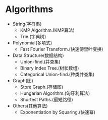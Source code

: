 # Algorithms

- String(字符串)
  - KMP Algorithm.(KMP算法)
  - Trie.(字典树)
- Polynomial(多项式)
  - Fast Fourier Transform.(快速傅里叶变换)
- Data Structure(数据结构)
  - Union-find.(并查集)
  - Binary Index Tree.(树状数组)
  - Categorical Union-find.(种类并查集)
- Graph(图)
  - Store Graph.(存储图)
  - Hungarian Algorithm.(匈牙利算法)
  - Shortest Paths.(最短路径)
- Others(其他算法)
  - Exponentiation by Squaring.(快速幂)
